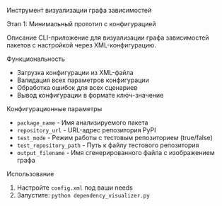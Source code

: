 Инструмент визуализации графа зависимостей

Этап 1: Минимальный прототип с конфигурацией

Описание
CLI-приложение для визуализации графа зависимостей пакетов с настройкой через XML-конфигурацию.

Функциональность
- Загрузка конфигурации из XML-файла
- Валидация всех параметров конфигурации
- Обработка ошибок для всех сценариев
- Вывод конфигурации в формате ключ-значение

Конфигурационные параметры
- `package_name` - Имя анализируемого пакета
- `repository_url` - URL-адрес репозитория PyPI
- `test_mode` - Режим работы с тестовым репозиторием (true/false)
- `test_repository_path` - Путь к файлу тестового репозитория
- `output_filename` - Имя сгенерированного файла с изображением графа

Использование
1. Настройте `config.xml` под ваши needs
2. Запустите: `python dependency_visualizer.py`
